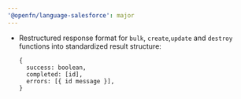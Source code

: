 ```yaml
---
'@openfn/language-salesforce': major
---
```


- Restructured response format for `bulk`, `create`,`update` and `destroy`
  functions into standardized result structure:
  ```
  {
    success: boolean,
    completed: [id],
    errors: [{ id message }],
  }
  ```
